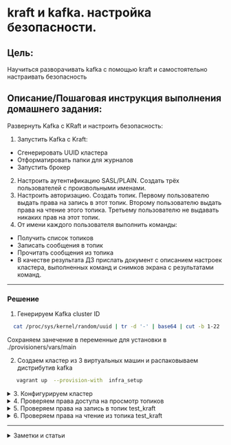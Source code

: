 # kraft и kafka. настройка безопасности.

## Цель:

Научиться разворачивать kafka с помощью kraft и самостоятельно настраивать безопасность

## Описание/Пошаговая инструкция выполнения домашнего задания:

Развернуть Kafka с KRaft и настроить безопасность:

1. Запустить Kafka с Kraft:

* Сгенерировать UUID кластера
* Отформатировать папки для журналов
* Запустить брокер

2. Настроить аутентификацию SASL/PLAIN. Создать трёх пользователей с произвольными именами.
3. Настроить авторизацию. Создать топик. Первому пользователю выдать права на запись в этот топик. Второму пользователю
   выдать права на чтение этого топика. Третьему пользователю не выдавать никаких прав на этот топик.
4. От имени каждого пользователя выполнить команды:

* Получить список топиков
* Записать сообщения в топик
* Прочитать сообщения из топика
* В качестве результата ДЗ прислать документ с описанием настроек кластера, выполненных команд и снимков экрана с
  результатами команд.

---

### Решение

1. Генерируем Kafka cluster ID

 ```sh
   cat /proc/sys/kernel/random/uuid | tr -d '-' | base64 | cut -b 1-22   
```

Сохраняем занечение в переменные для установки в ./provisioners/vars/main

2. Создаем кластер из 3 виртуальных машин и распаковываем дистрибутив kafka

```sh
   vagrant up  --provision-with  infra_setup    
```

  <details>
  <summary>3. Конфигурируем кластер  </summary>

* [sasl в server.properties](./provisioners/templates/server.properties.j2)

```js
#############################
Server
Basics
#############################

#
The
id
of
the
broker.This
must
be
set
to
a
unique
integer
for each broker.#broker.id = 0

process.roles = broker, controller

#
The
node
id
associated
with this instance
's roles
node.id = {
{
    node_id
}
}

#
The
connect
string
for the controller
quorum
controller.quorum.voters = 1
@kafka_server_1:
9093, 2
@kafka_server_2:
9093, 3
@kafka_server_2:
9093

#############################
Socket
Server
Settings
#############################

#
The
address
the
socket
server
listens
on.If
not
configured, the
host
name
will
be
equal
to
the
value
of
#
java.net.InetAddress.getCanonicalHostName(),
with PLAINTEXT listener
name, and
port
9092.
#
FORMAT:
    #
listeners = listener_name
://host_name:port
#
EXAMPLE:
    #
listeners = PLAINTEXT
://your.host.name:9092
listeners = BROKER
://:9092,CONTROLLER://:9093
listener.security.protocol.map = BROKER
:
SASL_PLAINTEXT, CONTROLLER
:
SASL_PLAINTEXT

#
Listener, host
name, and
port
for the controller
to
advertise
to
the
brokers.If
#
this
server
is
a
controller, this
listener
must
be
configured.inter.broker.listener.name = BROKER
controller.listener.names = CONTROLLER

#
Listener
name, hostname
and
port
the
broker
will
advertise
to
clients.
#
If
not
set, it
uses
the
value
for "listeners".#advertised.listeners = PLAINTEXT://your.host.name:9092
advertised.listeners = BROKER
://:9092

##
SASL
config
security.protocol = PLAIN
#SASL_PLAINTEXT
sasl.enabled.mechanisms = PLAIN
sasl.mechanism.controller.protocol = PLAIN
sasl.mechanism.inter.broker.protocol = PLAIN
listener.name.broker.plain.sasl.jaas.config = org.apache.kafka.common.security.plain.PlainLoginModule
required
username = "admin"
password = "secret"
user_admin = "secret"
user_alice = "secret_alice"
user_bob = "secret_bob"
user_charlie = "secret_charlie";
listener.name.controller.plain.sasl.jaas.config = org.apache.kafka.common.security.plain.PlainLoginModule
required
username = "admin"
password = "secret"
user_admin = "secret"
user_charlie = "secret_charlie";

##
ACL
authorizer.class.name = org.apache.kafka.metadata.authorizer.StandardAuthorizer
allow.everyone.if.no.acl.found = false
super.users = User
:
admin
```

* Создавая [3 мандата доступа для alice, bob , charlie](./provisioners/templates/sasl.config.properties.j2)

```js
sasl.jaas.config = org.apache.kafka.common.security.plain.PlainLoginModule
required
username = "{{item}}"
password = "secret_{{item}}";
security.protocol = SASL_PLAINTEXT
sasl.mechanism = PLAIN
```

* выдаем правва

```js
.
/kafka-acls.sh --bootstrap-server {{boot_srvs}} --add --allow-principal User:alice --operation Write --topic {{topicname}}  --command-config  {{installation_dir}}/us
ers_config / admin.config.properties
    .
/kafka-acls.sh --bootstrap-server {{boot_srvs}} --add --allow-principal User:bob --operation Read --topic  {{topicname}}  --command-config  {{installation_dir}}/us
ers_config / admin.config.properties
    .
/kafka-acls.sh --bootstrap-server {{boot_srvs}} --list --command-config  {{installation_dir}}/us
ers_config / admin.config.properties
    .
/kafka-acls.sh --bootstrap-server {{boot_srvs}} --list --command-config  {{installation_dir}}/us
ers_config / admin.config.properties

```       

```sh
   vagrant provision  --provision-with  kafka_install    
```

  </details>
  <details>
  <summary>4. Проверяем права доступа на просмотр топиков  </summary>

* Alice и Bob - есть права на топики и они видят топик test_kraft,
* Charlie - нет

```sh
➜  02_kraft_security git:(kraft) ✗ vssh kafka_server_3                                                                                                                                   vagrant@kafka-server-3:/opt/kafka/bin$ ./kafka-topics.sh --list  --bootstrap-server  kafka_server_1:9092,kafka_server_2:9092,kafka_server_3:9092 --command-config /opt/kafka/users_config/alice.config.conf 
test_kraft
vagrant@kafka-server-3:/opt/kafka/bin$ ./kafka-topics.sh --list  --bootstrap-server  kafka_server_1:9092,kafka_server_2:9092,kafka_server_3:9092 --command-config /opt/kafka/users_config/bob.config.conf 
test_kraft
vagrant@kafka-server-3:/opt/kafka/bin$ ./kafka-topics.sh --list  --bootstrap-server  kafka_server_1:9092,kafka_server_2:9092,kafka_server_3:9092 --command-config /opt/kafka/users_config/charlie.config.conf 

vagrant@kafka-server-3:/opt/kafka/bin$ 
```

</details>

<details>
  <summary>5. Проверяем права на запись в топик test_kraft  </summary>

* Alice есть права на запись,
* Bob - во время отправки ошибка доступа, ClusterAuthorizationException: Cluster authorization failed.
* Charlie - ошибка Not authorized to access topics: [test_kraft]

```sh
vagrant@kafka-server-3:/opt/kafka/bin$ ./kafka-console-producer.sh --bootstrap-server    kafka_server_1:9092,kafka_server_2:9092,kafka_server_3:9092 --topic test_kraft --producer.config /opt/kafka/users_config/alice.config.conf 
>alice sent message
>vagrant@kafka-server-3:/opt/kafka/bin$ ./kafka-console-producer.sh --bootstrap-server    kafka_server_1:9092,kafka_server_2:9092,kafka_server_3:9092 --topic test_kraft --producer.config /opt/kafka/users_config/bob.config.conf 
>bob send
org.apache.kafka.common.KafkaException: Cannot execute transactional method because we are in an error state
        at org.apache.kafka.clients.producer.internals.TransactionManager.maybeFailWithError(TransactionManager.java:1010)
        at org.apache.kafka.clients.producer.internals.TransactionManager.maybeAddPartition(TransactionManager.java:328)
        at org.apache.kafka.clients.producer.KafkaProducer.doSend(KafkaProducer.java:1061)
        at org.apache.kafka.clients.producer.KafkaProducer.send(KafkaProducer.java:962)
        at kafka.tools.ConsoleProducer$.send(ConsoleProducer.scala:70)
        at kafka.tools.ConsoleProducer$.main(ConsoleProducer.scala:52)
        at kafka.tools.ConsoleProducer.main(ConsoleProducer.scala)
Caused by: org.apache.kafka.common.errors.ClusterAuthorizationException: Cluster authorization failed.
[2023-06-10 12:39:19,852] ERROR [Producer clientId=console-producer] Aborting producer batches due to fatal error (org.apache.kafka.clients.producer.internals.Sender)
org.apache.kafka.common.errors.ClusterAuthorizationException: Cluster authorization failed.
[2023-06-10 12:39:19,854] ERROR Error when sending message to topic test_kraft with key: null, value: 8 bytes with error: (org.apache.kafka.clients.producer.internals.ErrorLoggingCallback)
org.apache.kafka.common.errors.ClusterAuthorizationException: Cluster authorization failed.
vagrant@kafka-server-3:/opt/kafka/bin$ ./kafka-console-producer.sh --bootstrap-server    kafka_server_1:9092,kafka_server_2:9092,kafka_server_3:9092 --topic test_kraft --producer.config /opt/kafka/users_config/charlie.config.conf
>charlie send
[2023-06-10 12:39:42,048] WARN [Producer clientId=console-producer] Error while fetching metadata with correlation id 4 : {test_kraft=TOPIC_AUTHORIZATION_FAILED} (org.apache.kafka.clients.NetworkClient)
[2023-06-10 12:39:42,054] ERROR [Producer clientId=console-producer] Topic authorization failed for topics [test_kraft] (org.apache.kafka.clients.Metadata)
[2023-06-10 12:39:42,056] ERROR Error when sending message to topic test_kraft with key: null, value: 12 bytes with error: (org.apache.kafka.clients.producer.internals.ErrorLoggingCallback)
org.apache.kafka.common.errors.TopicAuthorizationException: Not authorized to access topics: [test_kraft]
```

</details>

<details>
  <summary>6. Проверяем права на чтение из топика test_kraft  </summary>

* Alice нет прав на чтение, но ошибка не явная - не назначен ACL для записи в топики офсетов крафта для группы
* Bob - успешно прочитано
* Charlie - ошибка Not authorized to access topics: [test_kraft]

```sh
vagrant@kafka-server-3:/opt/kafka/bin$ ./kafka-console-consumer.sh --bootstrap-server  kafka_server_1:9092,kafka_server_2:9092,kafka_server_3:9092  --topic test_kraft -from-beginning  --consumer.config   /opt/kafka/users_config/alice.config.conf
[2023-06-10 13:29:58,324] ERROR Error processing message, terminating consumer process:  (kafka.tools.ConsoleConsumer$)
org.apache.kafka.common.errors.GroupAuthorizationException: Not authorized to access group: console-consumer-19564
Processed a total of 0 messages
vagrant@kafka-server-3:/opt/kafka/bin$ ./kafka-console-consumer.sh --bootstrap-server    kafka_server_1:9092,kafka_server_2:9092,kafka_server_3:9092 --topic test_kraft --group group.bob  --consumer.config /opt/kafka/users_config/bob.config.conf 

alice sent message
^CProcessed a total of 2 messages
vagrant@kafka-server-3:/opt/kafka/bin$ ./kafka-console-consumer.sh --bootstrap-server    kafka_server_1:9092,kafka_server_2:9092,kafka_server_3:9092 --topic test_kraft --group group.bob  --consumer.config /opt/kafka/users_config/charlie.config.conf
[2023-06-10 13:30:19,731] WARN [Consumer clientId=console-consumer, groupId=group.bob] Error while fetching metadata with correlation id 2 : {test_kraft=TOPIC_AUTHORIZATION_FAILED} (org.apache.kafka.clients.NetworkClient)
[2023-06-10 13:30:19,734] ERROR [Consumer clientId=console-consumer, groupId=group.bob] Topic authorization failed for topics [test_kraft] (org.apache.kafka.clients.Metadata)
[2023-06-10 13:30:19,738] ERROR Error processing message, terminating consumer process:  (kafka.tools.ConsoleConsumer$)
org.apache.kafka.common.errors.TopicAuthorizationException: Not authorized to access topics: [test_kraft]
Processed a total of 0 messages
vagrant@kafka-server-3:/opt/kafka/bin$ 
```

</details>





---
<details>
  <summary> Заметки и статьи  </summary>

[How to easily install kafka without zookeeper](https://adityasridhar.com/posts/how-to-easily-install-kafka-without-zookeeper   )  
https://awesome-it.de/2023/05/27/kafka-security-mtls-acl-authorization/client.truststore.jks  
[Введение во взаимную аутентификацию сервисов на Java c TLS/SSL](https://habr.com/ru/companies/dbtc/articles/487318/  )
https://docs.vmware.com/en/VMware-Smart-Assurance/1.1.9/deployment-scenarios/GUID-118261F7-4B70-4C87-BBE7-1D00AF4CA0C0.html
https://www.vertica.com/docs/9.3.x/HTML/Content/Authoring/KafkaIntegrationGuide/TLS-SSL/KafkaTLS-SSLExamplePart3ConfigureKafka.htm  
https://www.ibm.com/docs/en/cloud-paks/cp-biz-automation/20.0.x?topic=emitter-preparing-ssl-certificates-kafka

[Обеспечение безопасности в Apache Kafka](https://habr.com/ru/companies/otus/articles/727552/)  
[Kafka: Часть 9 — Описание ACL прав Kafka](https://inaword.ru/security/kafka-chast-10-opisanie-acl-prav-kafka/)

</details>
